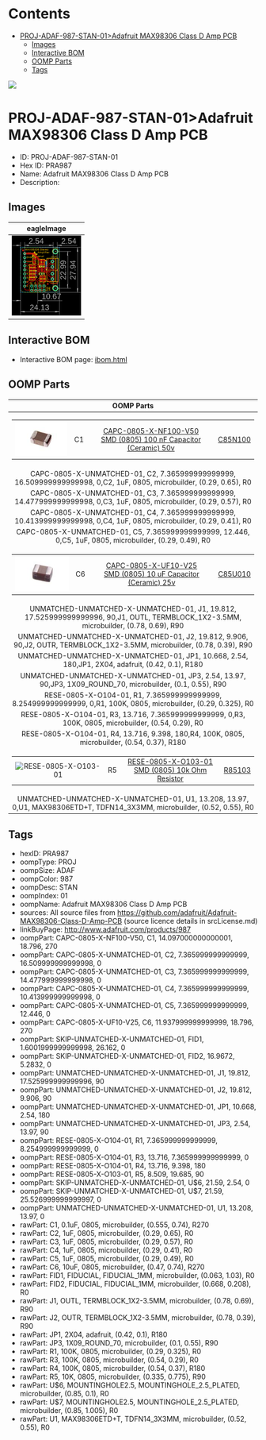 



Contents
========

* [PROJ-ADAF-987-STAN-01>Adafruit MAX98306 Class D Amp PCB](#proj-adaf-987-stan-01adafruit-max98306-class-d-amp-pcb)
	* [Images](#images)
	* [Interactive BOM](#interactive-bom)
	* [OOMP Parts](#oomp-parts)
	* [Tags](#tags)
  
![][im]
# PROJ-ADAF-987-STAN-01>Adafruit MAX98306 Class D Amp PCB

- ID: PROJ-ADAF-987-STAN-01
- Hex ID: PRA987
- Name: Adafruit MAX98306 Class D Amp PCB
- Description: 

## Images
  
  

|eagleImage|
| :---: |
|[![eagleImage](eagleImage_140.png)](eagleImage_600.png)|

## Interactive BOM

- Interactive BOM page: [ibom.html](kicad/bom/ibom.html)

## OOMP Parts
  

|OOMP Parts|
| :---: |
|<table><tr><td>![CAPC-0805-X-NF100-V50](https://raw.githubusercontent.com/oomlout/oomlout_OOMP_parts/main/CAPC-0805-X-NF100-V50/image_140.jpg)</td><td> C1</td><td>[CAPC-0805-X-NF100-V50<br>SMD (0805) 100 nF Capacitor (Ceramic) 50v](https://github.com/oomlout/oomlout_OOMP_parts/tree/main/CAPC-0805-X-NF100-V50/)</td><td>[C85N100](https://github.com/oomlout/oomlout_OOMP_parts/tree/main/CAPC-0805-X-NF100-V50/)</td></tr></table>|
|CAPC-0805-X-UNMATCHED-01, C2, 7.365999999999999, 16.509999999999998, 0,C2, 1uF, 0805, microbuilder, (0.29, 0.65), R0|
|CAPC-0805-X-UNMATCHED-01, C3, 7.365999999999999, 14.477999999999998, 0,C3, 1uF, 0805, microbuilder, (0.29, 0.57), R0|
|CAPC-0805-X-UNMATCHED-01, C4, 7.365999999999999, 10.413999999999998, 0,C4, 1uF, 0805, microbuilder, (0.29, 0.41), R0|
|CAPC-0805-X-UNMATCHED-01, C5, 7.365999999999999, 12.446, 0,C5, 1uF, 0805, microbuilder, (0.29, 0.49), R0|
|<table><tr><td>![CAPC-0805-X-UF10-V25](https://raw.githubusercontent.com/oomlout/oomlout_OOMP_parts/main/CAPC-0805-X-UF10-V25/image_140.jpg)</td><td> C6</td><td>[CAPC-0805-X-UF10-V25<br>SMD (0805) 10 uF Capacitor (Ceramic) 25v](https://github.com/oomlout/oomlout_OOMP_parts/tree/main/CAPC-0805-X-UF10-V25/)</td><td>[C85U010](https://github.com/oomlout/oomlout_OOMP_parts/tree/main/CAPC-0805-X-UF10-V25/)</td></tr></table>|
|UNMATCHED-UNMATCHED-X-UNMATCHED-01, J1, 19.812, 17.525999999999996, 90,J1, OUTL, TERMBLOCK_1X2-3.5MM, microbuilder, (0.78, 0.69), R90|
|UNMATCHED-UNMATCHED-X-UNMATCHED-01, J2, 19.812, 9.906, 90,J2, OUTR, TERMBLOCK_1X2-3.5MM, microbuilder, (0.78, 0.39), R90|
|UNMATCHED-UNMATCHED-X-UNMATCHED-01, JP1, 10.668, 2.54, 180,JP1, 2X04, adafruit, (0.42, 0.1), R180|
|UNMATCHED-UNMATCHED-X-UNMATCHED-01, JP3, 2.54, 13.97, 90,JP3, 1X09_ROUND_70, microbuilder, (0.1, 0.55), R90|
|RESE-0805-X-O104-01, R1, 7.365999999999999, 8.254999999999999, 0,R1, 100K, 0805, microbuilder, (0.29, 0.325), R0|
|RESE-0805-X-O104-01, R3, 13.716, 7.365999999999999, 0,R3, 100K, 0805, microbuilder, (0.54, 0.29), R0|
|RESE-0805-X-O104-01, R4, 13.716, 9.398, 180,R4, 100K, 0805, microbuilder, (0.54, 0.37), R180|
|<table><tr><td>![RESE-0805-X-O103-01](https://raw.githubusercontent.com/oomlout/oomlout_OOMP_parts/main/RESE-0805-X-O103-01/image_140.jpg)</td><td> R5</td><td>[RESE-0805-X-O103-01<br>SMD (0805) 10k Ohm Resistor](https://github.com/oomlout/oomlout_OOMP_parts/tree/main/RESE-0805-X-O103-01/)</td><td>[R85103](https://github.com/oomlout/oomlout_OOMP_parts/tree/main/RESE-0805-X-O103-01/)</td></tr></table>|
|UNMATCHED-UNMATCHED-X-UNMATCHED-01, U1, 13.208, 13.97, 0,U1, MAX98306ETD+T, TDFN14_3X3MM, microbuilder, (0.52, 0.55), R0|

## Tags

- hexID: PRA987
- oompType: PROJ
- oompSize: ADAF
- oompColor: 987
- oompDesc: STAN
- oompIndex: 01
- oompName: Adafruit MAX98306 Class D Amp PCB
- sources: All source files from https://github.com/adafruit/Adafruit-MAX98306-Class-D-Amp-PCB (source licence details in srcLicense.md)
- linkBuyPage: http://www.adafruit.com/products/987
- oompPart: CAPC-0805-X-NF100-V50, C1, 14.097000000000001, 18.796, 270
- oompPart: CAPC-0805-X-UNMATCHED-01, C2, 7.365999999999999, 16.509999999999998, 0
- oompPart: CAPC-0805-X-UNMATCHED-01, C3, 7.365999999999999, 14.477999999999998, 0
- oompPart: CAPC-0805-X-UNMATCHED-01, C4, 7.365999999999999, 10.413999999999998, 0
- oompPart: CAPC-0805-X-UNMATCHED-01, C5, 7.365999999999999, 12.446, 0
- oompPart: CAPC-0805-X-UF10-V25, C6, 11.937999999999999, 18.796, 270
- oompPart: SKIP-UNMATCHED-X-UNMATCHED-01, FID1, 1.6001999999999998, 26.162, 0
- oompPart: SKIP-UNMATCHED-X-UNMATCHED-01, FID2, 16.9672, 5.2832, 0
- oompPart: UNMATCHED-UNMATCHED-X-UNMATCHED-01, J1, 19.812, 17.525999999999996, 90
- oompPart: UNMATCHED-UNMATCHED-X-UNMATCHED-01, J2, 19.812, 9.906, 90
- oompPart: UNMATCHED-UNMATCHED-X-UNMATCHED-01, JP1, 10.668, 2.54, 180
- oompPart: UNMATCHED-UNMATCHED-X-UNMATCHED-01, JP3, 2.54, 13.97, 90
- oompPart: RESE-0805-X-O104-01, R1, 7.365999999999999, 8.254999999999999, 0
- oompPart: RESE-0805-X-O104-01, R3, 13.716, 7.365999999999999, 0
- oompPart: RESE-0805-X-O104-01, R4, 13.716, 9.398, 180
- oompPart: RESE-0805-X-O103-01, R5, 8.509, 19.685, 90
- oompPart: SKIP-UNMATCHED-X-UNMATCHED-01, U$6, 21.59, 2.54, 0
- oompPart: SKIP-UNMATCHED-X-UNMATCHED-01, U$7, 21.59, 25.526999999999997, 0
- oompPart: UNMATCHED-UNMATCHED-X-UNMATCHED-01, U1, 13.208, 13.97, 0
- rawPart: C1, 0.1uF, 0805, microbuilder, (0.555, 0.74), R270
- rawPart: C2, 1uF, 0805, microbuilder, (0.29, 0.65), R0
- rawPart: C3, 1uF, 0805, microbuilder, (0.29, 0.57), R0
- rawPart: C4, 1uF, 0805, microbuilder, (0.29, 0.41), R0
- rawPart: C5, 1uF, 0805, microbuilder, (0.29, 0.49), R0
- rawPart: C6, 10uF, 0805, microbuilder, (0.47, 0.74), R270
- rawPart: FID1, FIDUCIAL, FIDUCIAL_1MM, microbuilder, (0.063, 1.03), R0
- rawPart: FID2, FIDUCIAL, FIDUCIAL_1MM, microbuilder, (0.668, 0.208), R0
- rawPart: J1, OUTL, TERMBLOCK_1X2-3.5MM, microbuilder, (0.78, 0.69), R90
- rawPart: J2, OUTR, TERMBLOCK_1X2-3.5MM, microbuilder, (0.78, 0.39), R90
- rawPart: JP1, 2X04, adafruit, (0.42, 0.1), R180
- rawPart: JP3, 1X09_ROUND_70, microbuilder, (0.1, 0.55), R90
- rawPart: R1, 100K, 0805, microbuilder, (0.29, 0.325), R0
- rawPart: R3, 100K, 0805, microbuilder, (0.54, 0.29), R0
- rawPart: R4, 100K, 0805, microbuilder, (0.54, 0.37), R180
- rawPart: R5, 10K, 0805, microbuilder, (0.335, 0.775), R90
- rawPart: U$6, MOUNTINGHOLE2.5, MOUNTINGHOLE_2.5_PLATED, microbuilder, (0.85, 0.1), R0
- rawPart: U$7, MOUNTINGHOLE2.5, MOUNTINGHOLE_2.5_PLATED, microbuilder, (0.85, 1.005), R0
- rawPart: U1, MAX98306ETD+T, TDFN14_3X3MM, microbuilder, (0.52, 0.55), R0



[im]: eagleImage_450.png
